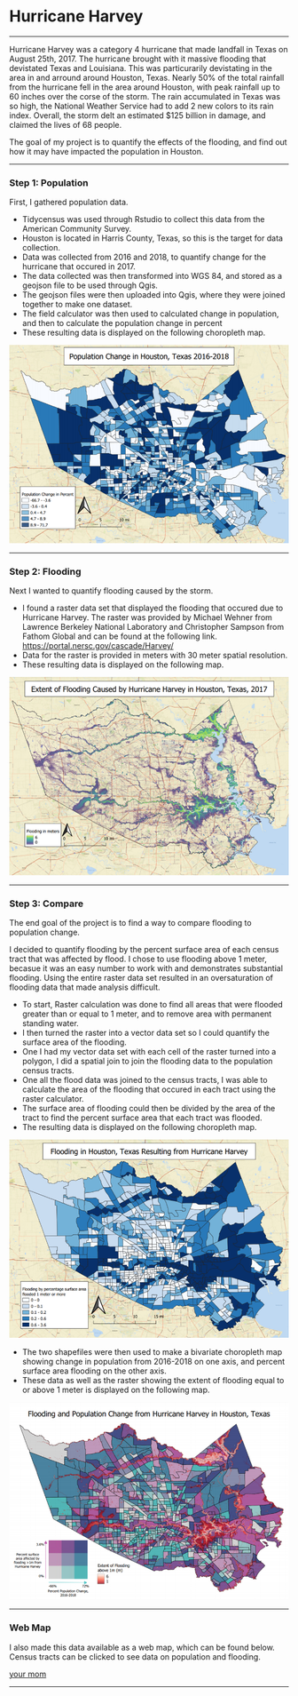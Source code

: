 # Hurricane Harvey

---
Hurricane Harvey was a category 4 hurricane that made landfall in Texas on August 25th, 2017. The hurricane brought with it massive flooding that devistated Texas and Louisiana. This was particurarily devistating in the area in and arround around Houston, Texas. Nearly 50% of the total rainfall from the hurricane fell in the area around Houston, with peak rainfall up to 60 inches over the corse of the storm. The rain accumulated in Texas was so high, the National Weather Service had to add 2 new colors to its rain index. Overall, the storm delt an estimated $125 billion in damage, and claimed the lives of 68 people.

The goal of my project is to quantify the effects of the flooding, and find out how it may have impacted the population in Houston.

---

### Step 1: Population

First, I gathered population data. 
* Tidycensus was used through Rstudio to collect this data from the American Community Survey.
* Houston is located in Harris County, Texas, so this is the target for data collection.
* Data was collected from 2016 and 2018, to quantify change for the hurricane that occured in 2017.
* The data collected was then transformed into WGS 84, and stored as a geojson file to be used through Qgis.
* The geojson files were then uploaded into Qgis, where they were joined together to make one dataset.
* The field calculator was then used to calculated change in population, and then to calculate the population change in percent
* These resulting data is displayed on the following choropleth map.

<img src="images/vector.png"/>

---

### Step 2: Flooding

Next I wanted to quantify flooding caused by the storm.

* I found a raster data set that displayed the flooding that occured due to Hurricane Harvey. The raster was provided by Michael Wehner from Lawrence Berkeley National Laboratory and Christopher Sampson from Fathom Global and can be found at the following link.
https://portal.nersc.gov/cascade/Harvey/
* Data for the raster is provided in meters with 30 meter spatial resolution. 
* These resulting data is displayed on the following map.

<img src="images/raster.png"/>

---

### Step 3: Compare

The end goal of the project is to find a way to compare flooding to population change.

I decided to quantify flooding by the percent surface area of each census tract that was affected by flood. I chose to use flooding above 1 meter, becasue it was an easy number to work with and demonstrates substantial flooding. Using the entire raster data set resulted in an oversaturation of flooding data that made analysis difficult.

* To start, Raster calculation was done to find all areas that were flooded greater than or equal to 1 meter, and to remove area with permanent standing water.
* I then turned the raster into a vector data set so I could quantify the surface area of the flooding.
* One I had my vector data set with each cell of the raster turned into a polygon, I did a spatial join to join the flooding data to the population census tracts.
* One all the flood data was joined to the census tracts, I was able to calculate the area of the flooding that occured in each tract using the raster calculator.
* The surface area of flooding could then be divided by the area of the tract to find the percent surface area that each tract was flooded. 
* The resulting data is displayed on the following choropleth map.

<img src="images/flooding_per.png"/>

* The two shapefiles were then used to make a bivariate choropleth map showing change in population from 2016-2018 on one axis, and percent surface area flooding on the other axis. 
* These data as well as the raster showing the extent of flooding equal to or above 1 meter is displayed on the following map.

<img src="images/bivariate_map.png"/>

---

### Web Map

I also made this data available as a web map, which can be found below.
Census tracts can be clicked to see data on population and flooding.

[your mom](qgis2web_2021_05_20-03_26_41_707581/index.html)

---

